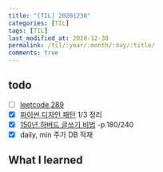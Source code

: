 ```yaml
---
title: "[TIL] 20201230"
categories: [TIL]
tags: [TIL]
last_modified_at: 2020-12-30
permalink: /til/:year/:month/:day/:title/
comments: true
---
```


## todo

- [ ] [leetcode 289](https://leetcode.com/problems/game-of-life/)
- [X] [파이썬 디자인 패턴]() 1/3 정리
- [X] [150년 하버드 글쓰기 비법]() -p.180/240
- [X] daily, min 주가 DB 적재

## What I learned
